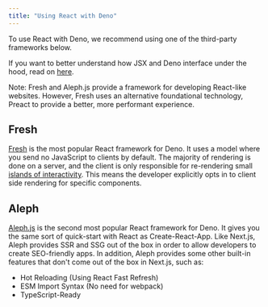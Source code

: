 ```yaml
---
title: "Using React with Deno"
---
```


To use React with Deno, we recommend using one of the third-party frameworks
below.

If you want to better understand how JSX and Deno interface under the hood, read
on [here](../advanced/jsx_dom).

Note: Fresh and Aleph.js provide a framework for developing React-like websites.
However, Fresh uses an alternative foundational technology, Preact to provide a
better, more performant experience.

## Fresh

[Fresh](https://fresh.deno.dev/) is the most popular React framework for Deno.
It uses a model where you send no JavaScript to clients by default. The majority
of rendering is done on a server, and the client is only responsible for
re-rendering small
[islands of interactivity](https://jasonformat.com/islands-architecture/). This
means the developer explicitly opts in to client side rendering for specific
components.

## Aleph

[Aleph.js](https://alephjs.org/docs/get-started) is the second most popular
React framework for Deno. It gives you the same sort of quick-start with React
as Create-React-App. Like Next.js, Aleph provides SSR and SSG out of the box in
order to allow developers to create SEO-friendly apps. In addition, Aleph
provides some other built-in features that don't come out of the box in Next.js,
such as:

- Hot Reloading (Using React Fast Refresh)
- ESM Import Syntax (No need for webpack)
- TypeScript-Ready

